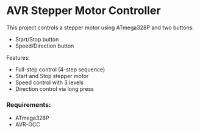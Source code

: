 # AVR Stepper Motor Controller

This project controls a stepper motor using ATmega328P and two buttons:
- Start/Stop button
- Speed/Direction button

Features:
- Full-step control (4-step sequence)
- Start and Stop stepper motor
- Speed control with 3 levels
- Direction control via long press
  

### Requirements:
- ATmega328P
- AVR-GCC

